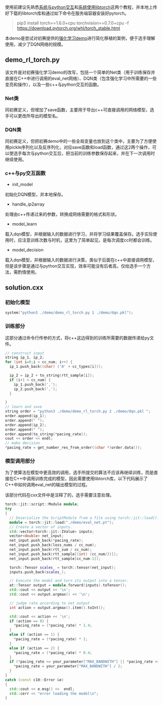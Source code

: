 使用前建议先熟悉[系统与python交互](https://github.com/AItransCompetition/AitransSolution/tree/master/solution_demo/call_python)和[系统使用libtorch](https://github.com/AItransCompetition/AitransSolution/tree/master/solution_demo/rl_torch_demo)这两个教程，并本地上传好下载的libtorch库和通过如下命令在服务端容器安装好pytorch。

> pip3 install torch==1.6.0+cpu torchvision==0.7.0+cpu -f https://download.pytorch.org/whl/torch_stable.html

本demo是尝试对初赛提供的[强化学习demo](https://github.com/AItransCompetition/DTP_Demo/blob/master/demo_rl_torch.py)进行简化移植的案例，便于选手理解使用，减少了DQN网络的规模。

## demo_rl_torch.py

该文件是对初赛强化学习demo的改写，包括一个简单的Net类（用于训练保存并直接在C++中进行调用的eval_net网络）、DQN类（包含强化学习中所需要的一些变亮和操作），以及一些c++与python交互的函数。

### Net类

同初赛定义，但增加了save函数，主要用于导出c++可直接调用的网络模型，选手可以更改所导出的模型名。

### DQN类

同初赛定义，但把初赛demo中的一些全局变量也放到这个类中，主要为了方便使用pickle序列化以及反序列化，对应save函数和load函数，通过这2两个操作，可以使选手每次与python交互后，把当前的训练参数保存起来，并在下一次调用时继续使用。

### c++与py交互函数

- init_model

初始化DQN模型，并本地保存。

- handle_ip2array

处理由c++传递过来的参数，转换成网络需要的格式和形状。

- model_learn

载入dqn模型，并根据输入的数据进行学习，并将学习结果覆盖保存。选手实际使用时，应注意训练次数与时机，这里为了简单起见，是每次调度cc时都会训练。

- model_decision

载入dqn模型，并根据输入的数据进行决策，类似于后面在c++中直接调用模型，但是该步骤是通过与python交互实现，效率可能没有后者高，仅给选手一个方法，需酌情使用。

## solution.cxx

### 初始化模型

```cpp
system("python3 ./demo/demo_rl_torch.py 1 ./demo/dqn.pkl");
```

### 训练部分

这部分通过命令行传参的方式，将c++这边得到的训练所需要的数据传递给py文件。

```cpp
// construct input
string ip_1, ip_2;
for (int i=0;i < cc_num; i++) {
  ip_1.push_back((char) ('0' + cc_types[i]));

  ip_2 = ip_2 + to_string(rtt_sample[i]);
  if (i+1 < cc_num) {
    ip_1.push_back(',');
    ip_2.push_back(',');
  }

}
// learn and save
string order = "python3 ./demo/demo_rl_torch.py 2 ./demo/dqn.pkl ";
order.append(ip_1);
order.append(" ");
order.append(ip_2);
order.append(" ");
order.append(to_string(*pacing_rate));
cout << order << endl;
// make decision
*pacing_rate = get_number_res_from_order((char *)order.data());
```

### 模型调用部分

为了使算法在模型中更高效的调用，选手所提交的算法不应该再继续训练，而是直接在C++中调用训练完成的模型，因此需要使用libtorch库，以下代码展示了C++中如何调用eval_net的输出模型的过程。

该部分代码在cxx文件中是注释了的，选手需要注意处理。

```cpp
torch::jit::script::Module module;
try
{
  // Deserialize the ScriptModule from a file using torch::jit::load().
  module = torch::jit::load("./demo/eval_net.pt");
  // Create a vector of inputs.
  std::vector<torch::jit::IValue> inputs;
  vector<double> net_input;
  net_input.push_back(*pacing_rate);
  net_input.push_back(loss_nums / cc_num);
  net_input.push_back(rtt_sum / cc_num);
  net_input.push_back(rtt_sample[(int) (cc_num/2)]);
  net_input.push_back(rtt_sample[cc_num-1]);

  torch::Tensor scales_ = torch::tensor(net_input);
  inputs.push_back(scales_);

  // Execute the model and turn its output into a tensor.
  at::Tensor output = module.forward(inputs).toTensor();
  std::cout << output << '\n';
  std::cout << output.argmax() << '\n';

  // judge rate according to net output
  int action = output.argmax().item().toInt();

  std::cout << action << '\n';
  if (action == 0) {
    *pacing_rate = (*pacing_rate) * 1.4;
  }
  else if (action == 1) {
    *pacing_rate = (*pacing_rate) * 1;
  }
  else if (action == 2) {
    *pacing_rate = (*pacing_rate) * 0.4;
  }
  if (*pacing_rate >= your_parameter["MAX_BANDWITH"] || *pacing_rate <= 10*1350*8) {
    *pacing_rate = your_parameter["MAX_BANDWITH"] / 2;
  }
}
catch (const c10::Error &e)
{
  std::cout << e.msg() <<  endl;
  std::cerr << "error loading the model\n";
}
```

